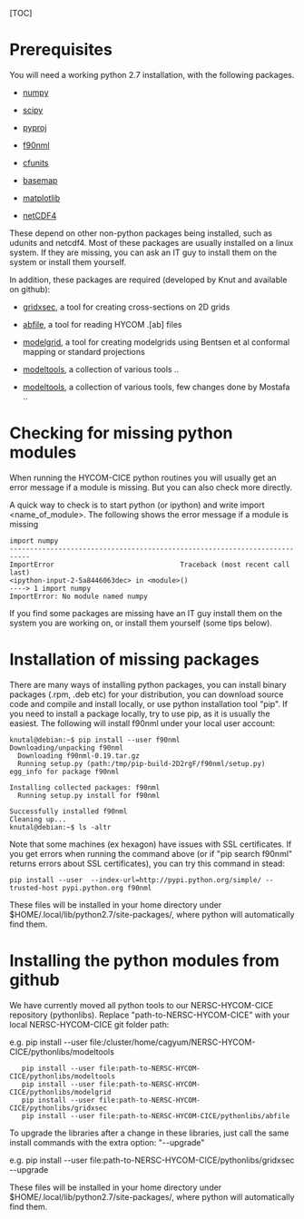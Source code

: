 [TOC]

# Prerequisites

You will need a  working python 2.7 installation, with the following packages.

* [numpy](https://pypi.python.org/pypi/numpy)

* [scipy](https://pypi.python.org/pypi/scipy)

* [pyproj](https://pypi.python.org/pypi/pyproj)

* [f90nml](https://pypi.python.org/pypi/f90nml)

* [cfunits](https://pypi.python.org/pypi/cfunits)

* [basemap](https://pypi.python.org/pypi/basemap)

* [matplotlib](https://pypi.python.org/pypi/matplotlib)

* [netCDF4](https://pypi.python.org/pypi/netCDF4)

These depend on other non-python packages being installed, such as udunits and netcdf4. Most of these packages are usually installed on a linux system. If they are missing, you can ask an IT guy to install them on the system  or install them yourself.

In addition, these packages are required (developed by Knut and available on github):

* [gridxsec](https://github.com/knutalnersc/gridxsec), a tool for creating cross-sections on 2D grids 

* [abfile](https://github.com/knutalnersc/abfile), a tool for reading HYCOM .[ab] files 

* [modelgrid](https://github.com/knutalnersc/modelgrid), a tool for creating modelgrids using Bentsen et al conformal mapping or standard projections 

* [modeltools](https://github.com/knutalnersc/modeltools), a collection of various tools .. 

* [modeltools](https://github.com/MostafaBakhoda/modeltools), a collection of various tools, few changes done by Mostafa ..

# Checking for missing python modules

When running the HYCOM-CICE python routines you will usually get an error message if a module is missing. But you can also check more directly.

A quick way to check is to start python (or ipython) and write import <name_of_module>. The following shows the error message if a module is missing

    import numpy
    ---------------------------------------------------------------------------
    ImportError                               Traceback (most recent call last)
    <ipython-input-2-5a8446063dec> in <module>()
    ----> 1 import numpy
    ImportError: No module named numpy

If you find some packages are missing have an IT guy install them on the system you are working on, or install them yourself (some tips below). 

# Installation of missing packages

There are many ways of installing python packages, you can install binary packages (.rpm, .deb etc) for your distribution, you can download source code and compile and install locally, or use python installation tool "pip".
If you need to install a package locally, try to use pip, as it is usually the easiest. The following will install f90nml under your local user account:

    knutal@debian:~$ pip install --user f90nml
    Downloading/unpacking f90nml
      Downloading f90nml-0.19.tar.gz
      Running setup.py (path:/tmp/pip-build-2D2rgF/f90nml/setup.py) egg_info for package f90nml
    
    Installing collected packages: f90nml
      Running setup.py install for f90nml
    
    Successfully installed f90nml
    Cleaning up...
    knutal@debian:~$ ls -altr

Note that some machines (ex hexagon) have issues  with SSL certificates. If you get errors when running the command above (or if "pip search f90nml" returns errors about SSL certificates), you can try this command in stead:

    pip install --user  --index-url=http://pypi.python.org/simple/ --trusted-host pypi.python.org f90nml

These files will be installed in your home directory under $HOME/.local/lib/python2.7/site-packages/, where python will automatically find them.





# Installing the python modules from github

We have currently moved all python tools to our NERSC-HYCOM-CICE repository (pythonlibs). Replace "path-to-NERSC-HYCOM-CICE" with your local NERSC-HYCOM-CICE git folder path:

e.g. pip install --user file:/cluster/home/cagyum/NERSC-HYCOM-CICE/pythonlibs/modeltools

```
   pip install --user file:path-to-NERSC-HYCOM-CICE/pythonlibs/modeltools
   pip install --user file:path-to-NERSC-HYCOM-CICE/pythonlibs/modelgrid
   pip install --user file:path-to-NERSC-HYCOM-CICE/pythonlibs/gridxsec 
   pip install --user file:path-to-NERSC-HYCOM-CICE/pythonlibs/abfile 
```
To upgrade the libraries after a change in these libraries, just call the same install commands with the extra option: "--upgrade"

e.g. pip install --user file:path-to-NERSC-HYCOM-CICE/pythonlibs/gridxsec --upgrade

These files will be installed in your home directory under $HOME/.local/lib/python2.7/site-packages/, where python will automatically find them.
